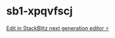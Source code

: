 # sb1-xpqvfscj

[Edit in StackBlitz next generation editor ⚡️](https://stackblitz.com/~/github.com/kobykotiv/sb1-xpqvfscj)